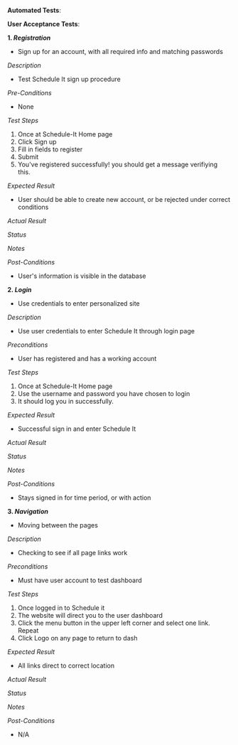 **Automated Tests**:

**User Acceptance Tests**:

**1. *Registration***

* Sign up for an account, with all required info and matching passwords

*Description*

* Test Schedule It sign up procedure

*Pre-Conditions*

* None

*Test Steps*

1. Once at Schedule-It Home page 
2. Click Sign up
3. Fill in fields to register
4. Submit
5. You've registered successfully! you should get a message verifiying this.

*Expected Result*

* User should be able to create new account, or be rejected under correct conditions

*Actual Result*

*Status*

*Notes*

*Post-Conditions*

* User's information is visible in the database

**2. *Login***

* Use credentials to enter personalized site

*Description*

* Use user credentials to enter Schedule It through login page


*Preconditions*

* User has registered and has a working account

*Test Steps*

1. Once at Schedule-It Home page
2. Use the username and password you have chosen to login
3. It should log you in successfully.

*Expected Result*

* Successful sign in and enter Schedule It

*Actual Result*

*Status*

*Notes*

*Post-Conditions*

* Stays signed in for time period, or with action

**3. *Navigation***

* Moving between the pages

*Description*

* Checking to see if all page links work


*Preconditions*

* Must have user account to test dashboard

*Test Steps*

1. Once logged in to Schedule it
2. The website will direct you to the user dashboard
3. Click the menu button in the upper left corner and select one link. Repeat
4. Click Logo on any page to return to dash

*Expected Result*

* All links direct to correct location

*Actual Result*

*Status*

*Notes*

*Post-Conditions*

* N/A



